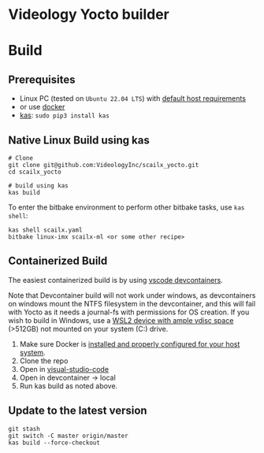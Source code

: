 Videology Yocto builder
=======================

# Build

## Prerequisites

- Linux PC (tested on `Ubuntu 22.04 LTS`) with [default host requirements](https://docs.yoctoproject.org/4.0.5/brief-yoctoprojectqs/index.html#build-host-packages)
- or use [docker](https://docs.docker.com/install/linux/docker-ce/ubuntu/)
- [kas](https://kas.readthedocs.io/): `sudo pip3 install kas`

## Native Linux Build using kas

```
# Clone
git clone git@github.com:VideologyInc/scailx_yocto.git
cd scailx_yocto

# build using kas
kas build
```
To enter the bitbake environment to perform other bitbake tasks, use `kas shell`:
```
kas shell scailx.yaml
bitbake linux-imx scailx-ml <or some other recipe>
```

## Containerized Build
The easiest containerized build is by using [vscode devcontainers]([url](https://code.visualstudio.com/docs/devcontainers/containers)). 

Note that Devcontainer build will not work under windows, as devcontainers on windows mount the NTFS filesystem in the devcontainer, and this will fail with Yocto as it needs a journal-fs with permissions for OS creation. If you wish to build in Windows, use a [WSL2 device with ample vdisc space]([url](https://ejaaskel.dev/yocto-on-wsl2-easier-than-you-think/)) (>512GB) not mounted on your system (C:) drive.   

1. Make sure Docker is [installed and properly configured for your host system]([url](https://docs.docker.com/engine/install/)).
2. Clone the repo
3. Open in [visual-studio-code]([url](https://code.visualstudio.com/))
4. Open in devcontainer -> local 
5. Run kas build as noted above. 

## Update to the latest version
```
git stash
git switch -C master origin/master
kas build --force-checkout 
```
